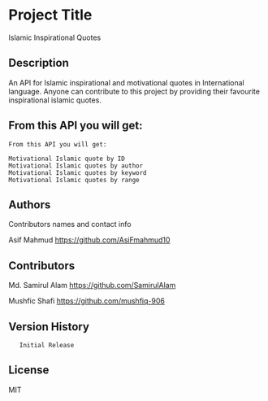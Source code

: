 # Project Title

Islamic Inspirational Quotes <API/>

## Description

An API for Islamic inspirational and motivational quotes in International language.
Anyone can contribute to this project by providing their favourite inspirational islamic quotes.

## From this API you will get:

    From this API you will get:

    Motivational Islamic quote by ID
    Motivational Islamic quotes by author
    Motivational Islamic quotes by keyword 
    Motivational Islamic quotes by range

## Authors

Contributors names and contact info

Asif Mahmud
https://github.com/AsiFmahmud10

## Contributors

Md. Samirul Alam
https://github.com/SamirulAlam

Mushfic Shafi
https://github.com/mushfiq-906

## Version History

       Initial Release

## License

MIT
